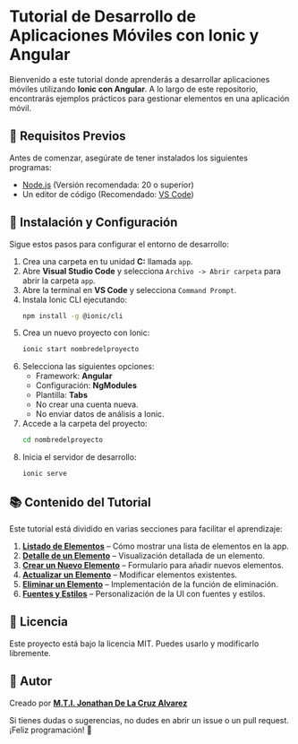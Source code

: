 # Tutorial de Desarrollo de Aplicaciones Móviles con Ionic y Angular

Bienvenido a este tutorial donde aprenderás a desarrollar aplicaciones móviles utilizando **Ionic con Angular**. A lo largo de este repositorio, encontrarás ejemplos prácticos para gestionar elementos en una aplicación móvil.

## 📌 Requisitos Previos
Antes de comenzar, asegúrate de tener instalados los siguientes programas:

- [Node.js](https://nodejs.org/) (Versión recomendada: 20 o superior)
- Un editor de código (Recomendado: [VS Code](https://code.visualstudio.com/))

## 🚀 Instalación y Configuración
Sigue estos pasos para configurar el entorno de desarrollo:

1. Crea una carpeta en tu unidad **C:** llamada `app`.
2. Abre **Visual Studio Code** y selecciona `Archivo -> Abrir carpeta` para abrir la carpeta `app`.
3. Abre la terminal en **VS Code** y selecciona `Command Prompt`.
4. Instala Ionic CLI ejecutando:
   ```sh
   npm install -g @ionic/cli
   ```
5. Crea un nuevo proyecto con Ionic:
   ```sh
   ionic start nombredelproyecto
   ```
6. Selecciona las siguientes opciones:
   - Framework: **Angular**
   - Configuración: **NgModules**
   - Plantilla: **Tabs**
   - No crear una cuenta nueva.
   - No enviar datos de análisis a Ionic.
7. Accede a la carpeta del proyecto:
   ```sh
   cd nombredelproyecto
   ```
8. Inicia el servidor de desarrollo:
   ```sh
   ionic serve
   ```

## 📚 Contenido del Tutorial
Este tutorial está dividido en varias secciones para facilitar el aprendizaje:

1. **[Listado de Elementos](01_listado_elementos.md)** – Cómo mostrar una lista de elementos en la app.
2. **[Detalle de un Elemento](02_detalle_elemento.md)** – Visualización detallada de un elemento.
3. **[Crear un Nuevo Elemento](03_crear_elemento.md)** – Formulario para añadir nuevos elementos.
4. **[Actualizar un Elemento](04_actualizar_elemento.md)** – Modificar elementos existentes.
5. **[Eliminar un Elemento](05_eliminar_elemento.md)** – Implementación de la función de eliminación.
6. **[Fuentes y Estilos](06_fuentes_estilos.md)** – Personalización de la UI con fuentes y estilos.

## 📄 Licencia
Este proyecto está bajo la licencia MIT. Puedes usarlo y modificarlo libremente.

## 👤 Autor
Creado por **[M.T.I. Jonathan De La Cruz Alvarez](https://github.com/JonathanDeLaCruz)**

Si tienes dudas o sugerencias, no dudes en abrir un issue o un pull request. ¡Feliz programación! 🚀
